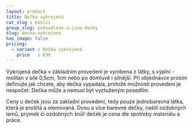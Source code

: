 ```yaml
---
layout: product
title: Dečka vykrojená
cat_slug : konici
group_slug: podsedlove-a-jine-decky
slug: decka-vykrojena
has_image: false
pricing:
  - variant : Dečka vykrojená
    price   : 690
---
```


Vykrojená dečka v základním provedení je vyrobena z látky, s výplní - molitan v síle 0,5cm, 1cm nebo po domluvě i silnější.
Při objednávce prosím definujte jak chcete, aby dečka vypadala, protože možností provedení je nespočet.
Dečka může a nemusí být vyztuženým posedlím.

Ceny u deček jsou za zakladní provedení, tedy pouze jednobarevná látka, která je prošitá a olemovaná.
Dvou a více barevné dečky, našití ozdobných lemů, prýmek či ozdobných šnůř deček je cena dle spotřeby materiálu a práce.

